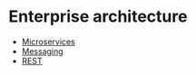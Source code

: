 # Enterprise architecture

* [Microservices](Microservices.md)
* [Messaging](Messaging.md)
* [REST](REST.md)
